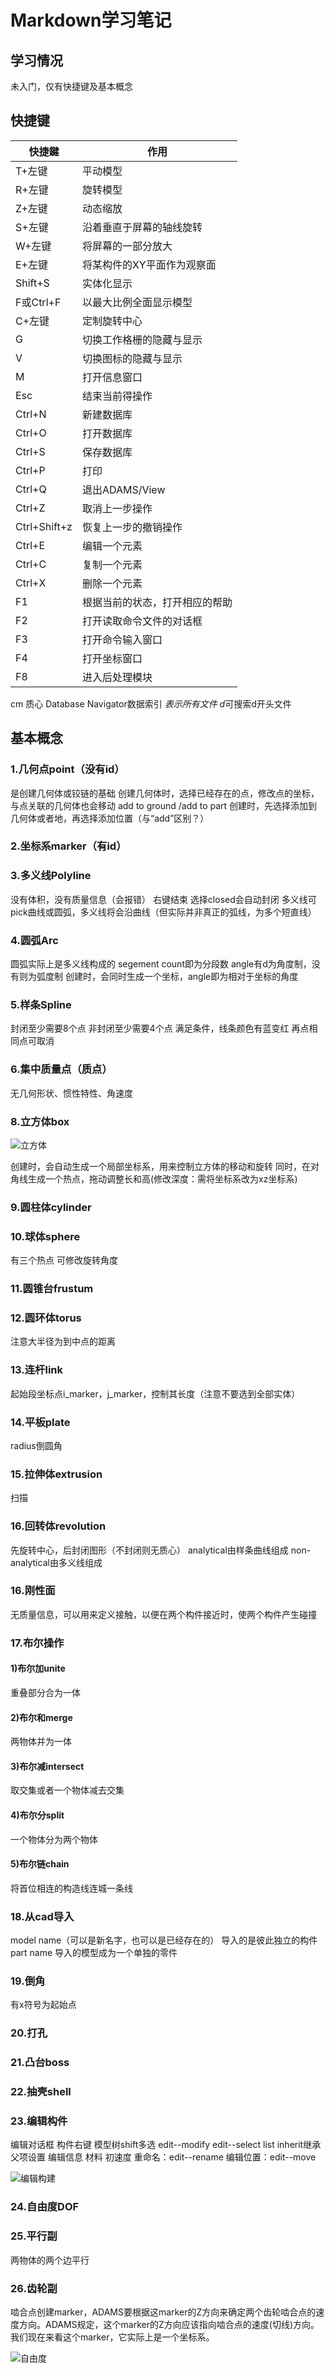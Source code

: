 # Markdown学习笔记

## 学习情况

未入门，仅有快捷键及基本概念

## 快捷键

| 快捷鍵       | 作用                           |
| ------------ | ------------------------------ |
| T+左键       | 平动模型                       |
| R+左键       | 旋转模型                       |
| Z+左键       | 动态缩放                       |
| S+左键       | 沿着垂直于屏幕的轴线旋转       |
| W+左键       | 将屏幕的一部分放大             |
| E+左键       | 将某构件的XY平面作为观察面     |
| Shift+S      | 实体化显示                     |
| F或Ctrl+F    | 以最大比例全面显示模型         |
| C+左键       | 定制旋转中心                   |
| G            | 切换工作格栅的隐藏与显示       |
| V            | 切换图标的隐藏与显示           |
| M            | 打开信息窗口                   |
| Esc          | 结束当前得操作                 |
| Ctrl+N       | 新建数据库                     |
| Ctrl+O       | 打开数据库                     |
| Ctrl+S       | 保存数据库                     |
| Ctrl+P       | 打印                           |
| Ctrl+Q       | 退出ADAMS/View                 |
| Ctrl+Z       | 取消上一步操作                 |
| Ctrl+Shift+z | 恢复上一步的撤销操作           |
| Ctrl+E       | 编辑一个元素                   |
| Ctrl+C       | 复制一个元素                   |
| Ctrl+X       | 删除一个元素                   |
| F1           | 根据当前的状态，打开相应的帮助 |
| F2           | 打开读取命令文件的对话框       |
| F3           | 打开命令输入窗口               |
| F4           | 打开坐标窗口                   |
| F8           | 进入后处理模块                 |

cm 质心
Database Navigator数据索引
*表示所有文件
d*可搜索d开头文件


## 基本概念
### 1.几何点point（没有id）
是创建几何体或铰链的基础
创建几何体时，选择已经存在的点，修改点的坐标，与点关联的几何体也会移动
add to ground /add to part
创建时，先选择添加到几何体或者地，再选择添加位置（与“add”区别？）
### 2.坐标系marker（有id）
### 3.多义线Polyline
没有体积，没有质量信息（会报错）
右键结束
选择closed会自动封闭
多义线可pick曲线或圆弧，多义线将会沿曲线（但实际并非真正的弧线，为多个短直线）
### 4.圆弧Arc
圆弧实际上是多义线构成的
segement count即为分段数
angle有d为角度制，没有则为弧度制
创建时，会同时生成一个坐标，angle即为相对于坐标的角度
### 5.样条Spline
封闭至少需要8个点
非封闭至少需要4个点
满足条件，线条颜色有蓝变红
再点相同点可取消
### 6.集中质量点（质点）
无几何形状、惯性特性、角速度
### 8.立方体box
![立方体](res/立方体.png)

创建时，会自动生成一个局部坐标系，用来控制立方体的移动和旋转
同时，在对角线生成一个热点，拖动调整长和高(修改深度：需将坐标系改为xz坐标系)
### 9.圆柱体cylinder
### 10.球体sphere
有三个热点
可修改旋转角度
### 11.圆锥台frustum
### 12.圆环体torus
注意大半径为到中点的距离
### 13.连杆link
起始段坐标点i_marker，j_marker，控制其长度（注意不要选到全部实体）
### 14.平板plate
radius倒圆角
### 15.拉伸体extrusion
扫描
### 16.回转体revolution
先旋转中心，后封闭图形（不封闭则无质心）
analytical由样条曲线组成
non-analytical由多义线组成
### 16.刚性面
无质量信息，可以用来定义接触，以便在两个构件接近时，使两个构件产生碰撞
### 17.布尔操作
#### 1)布尔加unite
重叠部分合为一体
#### 2)布尔和merge
两物体并为一体
#### 3)布尔减intersect
取交集或者一个物体减去交集
#### 4)布尔分split
一个物体分为两个物体
#### 5)布尔链chain
将首位相连的构造线连城一条线

### 18.从cad导入
model name（可以是新名字，也可以是已经存在的） 导入的是彼此独立的构件
part name 导入的模型成为一个单独的零件

### 19.倒角
有x符号为起始点
### 20.打孔
### 21.凸台boss
### 22.抽壳shell
### 23.编辑构件
编辑对话框
构件右键
模型树shift多选
edit--modify
edit--select list
inherit继承父项设置
编辑信息
材料
初速度
重命名：edit--rename
编辑位置：edit--move

![编辑构建](res/编辑构建.png)
### 24.自由度DOF

### 25.平行副
两物体的两个边平行

### 26.齿轮副

啮合点创建marker，ADAMS要根据这marker的Z方向来确定两个齿轮啮合点的速度方向。ADAMS规定，这个marker的Z方向应该指向啮合点的速度(切线)方向。我们现在来看这个marker，它实际上是一个坐标系。

![自由度](res/自由度.png)